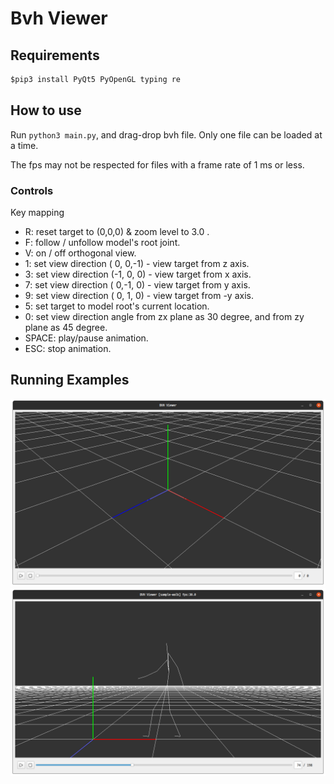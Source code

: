 # Bvh Viewer

## Requirements

```bat
$pip3 install PyQt5 PyOpenGL typing re
```

## How to use

Run `python3 main.py`, and drag-drop bvh file. Only one file can be loaded at a time.

The fps may not be respected for files with a frame rate of 1 ms or less.

### Controls

Key mapping
  - R: reset target to (0,0,0) & zoom level to 3.0 .
  - F: follow / unfollow model's root joint.
  - V: on / off orthogonal view.
  - 1: set view direction ( 0, 0,-1) - view target from z axis.
  - 3: set view direction (-1, 0, 0) - view target from x axis.
  - 7: set view direction ( 0,-1, 0) - view target from y axis.
  - 9: set view direction ( 0, 1, 0) - view target from -y axis.
  - 5: set target to model root's current location.
  - 0: set view direction angle from zx plane as 30 degree, and from zy plane as 45 degree.
  - SPACE: play/pause animation.
  - ESC: stop animation.

## Running Examples

![default](readme_files/img/bvh_viewer_default.png)
![playing](readme_files/img/bvh_viewer_playing.png)